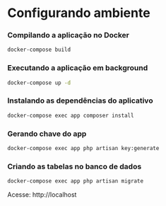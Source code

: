 # Configurando ambiente


### Compilando a aplicação no Docker
```bash
docker-compose build
```

### Executando a aplicação em background
```bash
docker-compose up -d
```

### Instalando as dependências do aplicativo
```bash
docker-compose exec app composer install
```

### Gerando chave do app
```bash
docker-compose exec app php artisan key:generate
```

### Criando as tabelas no banco de dados
```bash
docker-compose exec app php artisan migrate
```

Acesse: http://localhost
